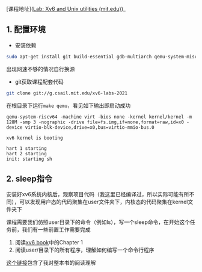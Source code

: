 
[课程地址]([Lab: Xv6 and Unix utilities (mit.edu)](https://pdos.csail.mit.edu/6.828/2021/labs/util.html))_

## 1. 配置环境

- 安装依赖
````bash
sudo apt-get install git build-essential gdb-multiarch qemu-system-misc gcc-riscv64-linux-gnu binutils-riscv64-linux-gnu
````
出现网速不够的情况自行换源

- git获取课程配套代码
```bash
git clone git://g.csail.mit.edu/xv6-labs-2021
```
在根目录下运行`make qemu`，看见如下输出即启动成功
```
qemu-system-riscv64 -machine virt -bios none -kernel kernel/kernel -m 128M -smp 3 -nographic -drive file=fs.img,if=none,format=raw,id=x0 -device virtio-blk-device,drive=x0,bus=virtio-mmio-bus.0

xv6 kernel is booting

hart 1 starting
hart 2 starting
init: starting sh
```

## 2. sleep指令

安装好xv6系统内核后，观察项目代码（我这里已经编译过，所以实际可能有所不同），可以发现用户态的代码聚集在user文件夹下，内核态的代码聚集在kernel文件夹下

课程需要我们仿照user目录下的命令（例如ls），写一个sleep命令，在开始这个任务前，我们有一些前置工作需要完成
1. 阅读[xv6 book](https://pdos.csail.mit.edu/6.828/2021/xv6/book-riscv-rev2.pdf)中的Chapter 1
2. 阅读user/目录下的所有程序，理解如何编写一个命令行程序

[这个链接]()包含了我对整本书的阅读理解

